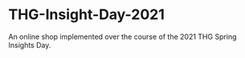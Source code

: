 # THG-Insight-Day-2021

An online shop implemented over the course of the 2021 THG Spring Insights Day.
